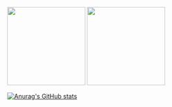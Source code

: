 <p>
  <img height="180em" src="https://github-readme-stats.vercel.app/api?username=siwooJang&show_icons=true&include_all_commits=true&bg_color=30,e96443,904e95&title_color=fff&text_color=fff&theme=tokyonight">
  <img height="180em" src="https://github-readme-stats.vercel.app/api/top-langs/?username=siwooJang&layout=compact&bg_color=30,e96443,904e95&title_color=fff&text_color=fff&theme=tokyonight">
</p>

[![Anurag's GitHub stats](https://github-readme-stats.vercel.app/api?username=siwooJang)](https://github.com/anuraghazra/github-readme-stats)
